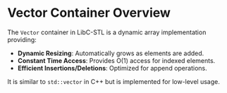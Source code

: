 # Vector Container Overview

The `Vector` container in LibC-STL is a dynamic array implementation providing:
- **Dynamic Resizing**: Automatically grows as elements are added.
- **Constant Time Access**: Provides O(1) access for indexed elements.
- **Efficient Insertions/Deletions**: Optimized for append operations.

It is similar to `std::vector` in C++ but is implemented for low-level usage.
